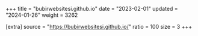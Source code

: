 +++
title = "bubirwebsitesi.github.io"
date = "2023-02-01"
updated = "2024-01-26"
weight = 3262

[extra]
source = "https://bubirwebsitesi.github.io/"
ratio = 100
size = 3
+++
